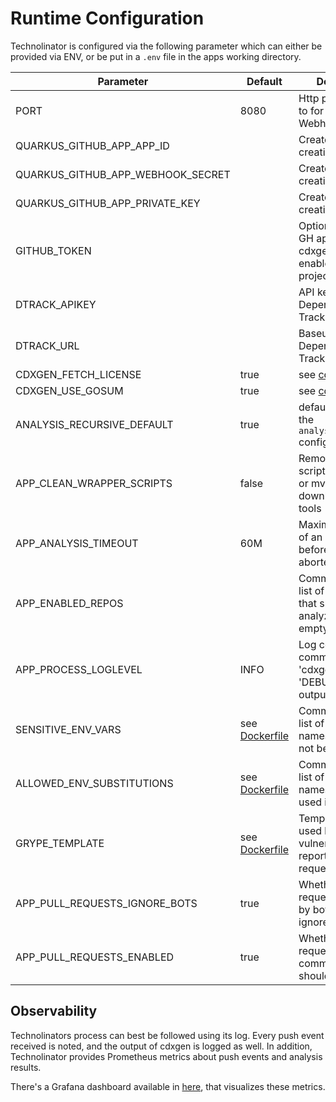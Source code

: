 # Runtime Configuration

Technolinator is configured via the following parameter which can either be provided via ENV, or be put in a `.env` file in the apps working directory.

| Parameter                         | Default                                      | Description                                                                 |
|-----------------------------------|----------------------------------------------|-----------------------------------------------------------------------------|
| PORT                              | 8080                                         | Http port to listen to for GitHub Webhook events                            |
| QUARKUS_GITHUB_APP_APP_ID         |                                              | Created during app creation on GitHub                                       |
| QUARKUS_GITHUB_APP_WEBHOOK_SECRET |                                              | Created during app creation on GitHub                                       |
| QUARKUS_GITHUB_APP_PRIVATE_KEY    |                                              | Created during app creation on GitHub                                       |
| GITHUB_TOKEN                      |                                              | Optional. Raises GH api quota for cdxgen and enables `go mod` projects      |
| DTRACK_APIKEY                     |                                              | API key to access Dependency-Track                                          |
| DTRACK_URL                        |                                              | Baseurl of Dependency-Track                                                 |
| CDXGEN_FETCH_LICENSE              | true                                         | see [cdxgen](https://github.com/CycloneDX/cdxgen#environment-variables)     |
| CDXGEN_USE_GOSUM                  | true                                         | see [cdxgen](https://github.com/CycloneDX/cdxgen#environment-variables)     |
| ANALYSIS_RECURSIVE_DEFAULT        | true                                         | default value for the `analysis.recursvie` config                           |
| APP_CLEAN_WRAPPER_SCRIPTS         | false                                        | Remove wrapper scripts like gradlew or mvnw for not downloading these tools |
| APP_ANALYSIS_TIMEOUT              | 60M                                          | Maximal duration of an analysis before getting aborted                      |
| APP_ENABLED_REPOS                 |                                              | Comma separated list of repo names that should be analyzed; all if empty    |
| APP_PROCESS_LOGLEVEL              | INFO                                         | Log config for OS commands like 'cdxgen', set to 'DEBUG' to see its output  |
| SENSITIVE_ENV_VARS                | see [Dockerfile](src/main/docker/Dockerfile) | Comma separated list of env var names, that must not be logged              |
| ALLOWED_ENV_SUBSTITUTIONS         | see [Dockerfile](src/main/docker/Dockerfile) | Comma separated list of env var names, that can be used in repo config      |
| GRYPE_TEMPLATE                    | see [Dockerfile](src/main/docker/Dockerfile) | Template to be used by grype for vulnerability reports in pull-requests     |
| APP_PULL_REQUESTS_IGNORE_BOTS     | true                                         | Whether pull-requests created by bots should be ignored                     |
| APP_PULL_REQUESTS_ENABLED         | true                                         | Whether pull-request commenting should be enabled                           |

## Observability

Technolinators process can best be followed using its log. Every push event received is noted, and the output of cdxgen is logged as well.
In addition, Technolinator provides Prometheus metrics about push events and analysis results.

There's a Grafana dashboard available in [here](_dashboards), that visualizes these metrics.
